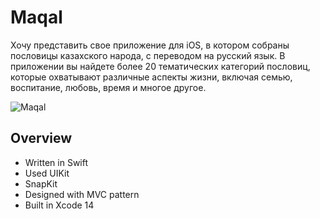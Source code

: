 # Maqal

Хочу представить свое приложение для iOS, в котором собраны пословицы казахского народа, c переводом на русский язык. 
В приложении вы найдете более 20 тематических категорий пословиц, которые охватывают различные аспекты жизни, включая семью, воспитание, любовь, время и многое другое.

![Maqal](https://github.com/Bellat0/Maqal/blob/main/MaqalPreview.png)

## Overview
- Written in Swift
- Used UIKit
- SnapKit
- Designed with MVC pattern
- Built in Xcode 14
